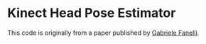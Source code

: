 Kinect Head Pose Estimator
==========================

This code is originally from a paper published by [Gabriele Fanelli][paper].

[paper]: http://www.vision.ee.ethz.ch/~gfanelli/head_pose/head_forest.html
